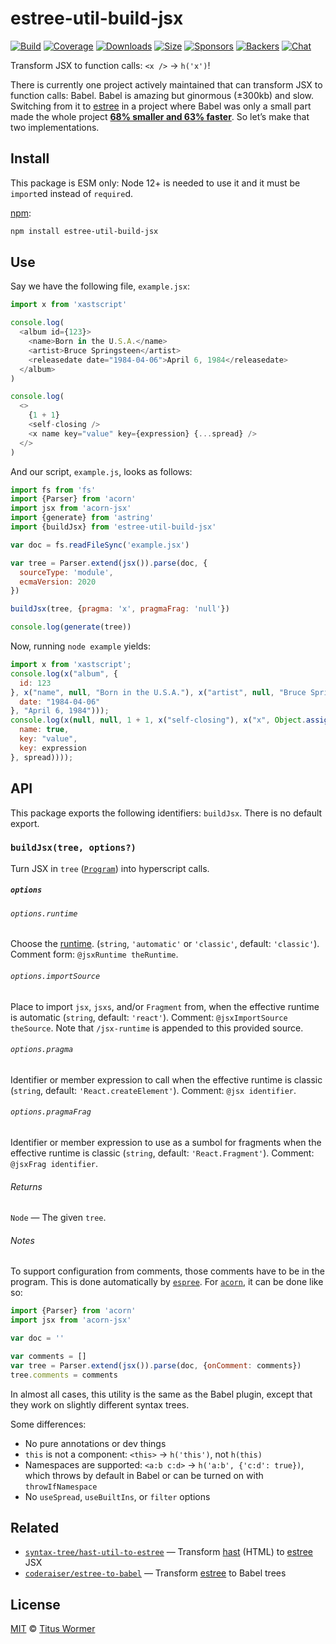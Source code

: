 # estree-util-build-jsx

[![Build][build-badge]][build]
[![Coverage][coverage-badge]][coverage]
[![Downloads][downloads-badge]][downloads]
[![Size][size-badge]][size]
[![Sponsors][sponsors-badge]][collective]
[![Backers][backers-badge]][collective]
[![Chat][chat-badge]][chat]

Transform JSX to function calls: `<x />` -> `h('x')`!

There is currently one project actively maintained that can transform JSX to
function calls: Babel.
Babel is amazing but ginormous (±300kb) and slow.
Switching from it to [estree][] in a project where Babel was only a small part
made the whole project [**68% smaller and 63% faster**][pr].
So let’s make that two implementations.

## Install

This package is ESM only: Node 12+ is needed to use it and it must be `import`ed
instead of `require`d.

[npm][]:

```sh
npm install estree-util-build-jsx
```

## Use

Say we have the following file, `example.jsx`:

```js
import x from 'xastscript'

console.log(
  <album id={123}>
    <name>Born in the U.S.A.</name>
    <artist>Bruce Springsteen</artist>
    <releasedate date="1984-04-06">April 6, 1984</releasedate>
  </album>
)

console.log(
  <>
    {1 + 1}
    <self-closing />
    <x name key="value" key={expression} {...spread} />
  </>
)
```

And our script, `example.js`, looks as follows:

```js
import fs from 'fs'
import {Parser} from 'acorn'
import jsx from 'acorn-jsx'
import {generate} from 'astring'
import {buildJsx} from 'estree-util-build-jsx'

var doc = fs.readFileSync('example.jsx')

var tree = Parser.extend(jsx()).parse(doc, {
  sourceType: 'module',
  ecmaVersion: 2020
})

buildJsx(tree, {pragma: 'x', pragmaFrag: 'null'})

console.log(generate(tree))
```

Now, running `node example` yields:

```js
import x from 'xastscript';
console.log(x("album", {
  id: 123
}, x("name", null, "Born in the U.S.A."), x("artist", null, "Bruce Springsteen"), x("releasedate", {
  date: "1984-04-06"
}, "April 6, 1984")));
console.log(x(null, null, 1 + 1, x("self-closing"), x("x", Object.assign({
  name: true,
  key: "value",
  key: expression
}, spread))));
```

## API

This package exports the following identifiers: `buildJsx`.
There is no default export.

### `buildJsx(tree, options?)`

Turn JSX in `tree` ([`Program`][program]) into hyperscript calls.

##### `options`

###### `options.runtime`

Choose the [runtime][].
(`string`, `'automatic'` or `'classic'`, default: `'classic'`).
Comment form: `@jsxRuntime theRuntime`.

###### `options.importSource`

Place to import `jsx`, `jsxs`, and/or `Fragment` from, when the effective
runtime is automatic (`string`, default: `'react'`).
Comment: `@jsxImportSource theSource`.
Note that `/jsx-runtime` is appended to this provided source.

###### `options.pragma`

Identifier or member expression to call when the effective runtime is classic
(`string`, default: `'React.createElement'`).
Comment: `@jsx identifier`.

###### `options.pragmaFrag`

Identifier or member expression to use as a sumbol for fragments when the
effective runtime is classic (`string`, default: `'React.Fragment'`).
Comment: `@jsxFrag identifier`.

###### Returns

`Node` — The given `tree`.

###### Notes

To support configuration from comments, those comments have to be in the
program.
This is done automatically by [`espree`][espree].
For [`acorn`][acorn], it can be done like so:

```js
import {Parser} from 'acorn'
import jsx from 'acorn-jsx'

var doc = ''

var comments = []
var tree = Parser.extend(jsx()).parse(doc, {onComment: comments})
tree.comments = comments
```

In almost all cases, this utility is the same as the Babel plugin, except that
they work on slightly different syntax trees.

Some differences:

*   No pure annotations or dev things
*   `this` is not a component: `<this>` -> `h('this')`, not `h(this)`
*   Namespaces are supported: `<a:b c:d>` -> `h('a:b', {'c:d': true})`,
    which throws by default in Babel or can be turned on with `throwIfNamespace`
*   No `useSpread`, `useBuiltIns`, or `filter` options

## Related

*   [`syntax-tree/hast-util-to-estree`](https://github.com/syntax-tree/hast-util-to-estree)
    — Transform [hast](https://github.com/syntax-tree/hast) (HTML) to [estree][]
    JSX
*   [`coderaiser/estree-to-babel`](https://github.com/coderaiser/estree-to-babel)
    — Transform [estree][] to Babel trees

## License

[MIT][license] © [Titus Wormer][author]

<!-- Definitions -->

[build-badge]: https://github.com/syntax-tree/estree-util-build-jsx/workflows/main/badge.svg

[build]: https://github.com/syntax-tree/estree-util-build-jsx/actions

[coverage-badge]: https://img.shields.io/codecov/c/github/syntax-tree/estree-util-build-jsx.svg

[coverage]: https://codecov.io/github/syntax-tree/estree-util-build-jsx

[downloads-badge]: https://img.shields.io/npm/dm/estree-util-build-jsx.svg

[downloads]: https://www.npmjs.com/package/estree-util-build-jsx

[size-badge]: https://img.shields.io/bundlephobia/minzip/estree-util-build-jsx.svg

[size]: https://bundlephobia.com/result?p=estree-util-build-jsx

[sponsors-badge]: https://opencollective.com/unified/sponsors/badge.svg

[backers-badge]: https://opencollective.com/unified/backers/badge.svg

[collective]: https://opencollective.com/unified

[chat-badge]: https://img.shields.io/badge/chat-discussions-success.svg

[chat]: https://github.com/syntax-tree/unist/discussions

[npm]: https://docs.npmjs.com/cli/install

[license]: license

[author]: https://wooorm.com

[acorn]: https://github.com/acornjs/acorn

[estree]: https://github.com/estree/estree

[espree]: https://github.com/eslint/espree

[program]: https://github.com/estree/estree/blob/master/es5.md#programs

[pr]: https://github.com/mdx-js/mdx/pull/1399

[runtime]: https://reactjs.org/blog/2020/09/22/introducing-the-new-jsx-transform.html
